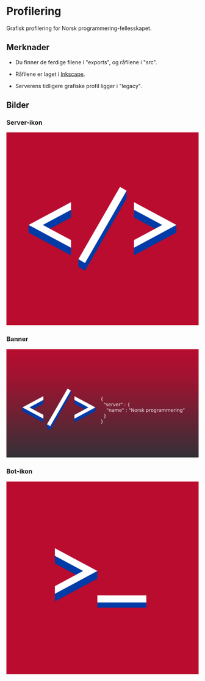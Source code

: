 # Profilering
Grafisk profilering for Norsk programmering-fellesskapet.

## Merknader

* Du finner de ferdige filene i "exports", og råfilene i "src".

* Råfilene er laget i [Inkscape](https://inkscape.org).

* Serverens tidligere grafiske profil ligger i "legacy".

## Bilder

### Server-ikon

![Norsk programmering sitt ikon](./exports/norsk-programmering-ikon.png)

### Banner

![Norsk programmering sitt banner](./exports/norsk-programmering-banner.png)

### Bot-ikon

![Progbott sitt profilbilde](./exports/norsk-programmering-bot-ikon.png)
